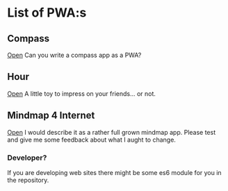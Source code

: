 # List of PWA:s

## Compass
[Open](http://lborgman.github.io/compass/compass.html)
Can you write a compass app as a PWA?

## Hour
[Open](http://lborgman.github.io/hour/hour.html)
A little toy to impress on your friends... or not.

## Mindmap 4 Internet
[Open](http://lborgman.github.io/mm4i)
I would describe it as a rather full grown mindmap app.
Please test and give me some feedback about what I aught to change.

### Developer?
If you are developing web sites there might be some es6 module for you in the repository.